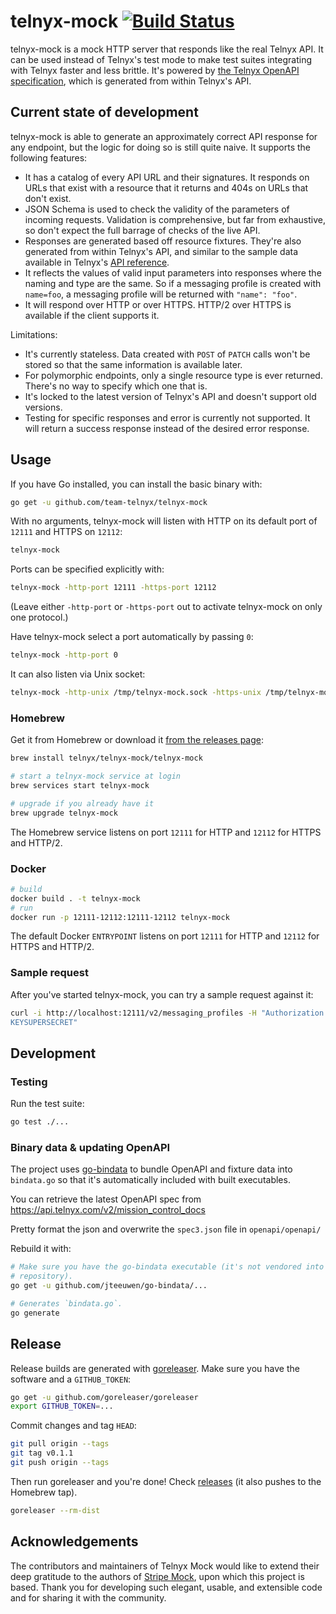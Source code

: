 # telnyx-mock [![Build Status](https://travis-ci.org/team-telnyx/telnyx-mock.svg?branch=master)](https://travis-ci.org/team-telnyx/telnyx-mock)

telnyx-mock is a mock HTTP server that responds like the real Telnyx API. It
can be used instead of Telnyx's test mode to make test suites integrating with
Telnyx faster and less brittle. It's powered by [the Telnyx OpenAPI
specification][openapi], which is generated from within Telnyx's API.

## Current state of development

telnyx-mock is able to generate an approximately correct API response for any
endpoint, but the logic for doing so is still quite naive. It supports the
following features:

* It has a catalog of every API URL and their signatures. It responds on URLs
  that exist with a resource that it returns and 404s on URLs that don't exist.
* JSON Schema is used to check the validity of the parameters of incoming
  requests. Validation is comprehensive, but far from exhaustive, so don't
  expect the full barrage of checks of the live API.
* Responses are generated based off resource fixtures. They're also generated
  from within Telnyx's API, and similar to the sample data available in
  Telnyx's [API reference][apiref].
* It reflects the values of valid input parameters into responses where the
  naming and type are the same. So if a messaging profile is created with `name=foo`, a
  messaging profile will be returned with `"name": "foo"`.
* It will respond over HTTP or over HTTPS. HTTP/2 over HTTPS is available if
  the client supports it.

Limitations:

* It's currently stateless. Data created with `POST` of `PATCH` calls won't be stored so
  that the same information is available later.
* For polymorphic endpoints, only a single resource type is ever returned. There's no way to
  specify which one that is.
* It's locked to the latest version of Telnyx's API and doesn't support old
  versions.
* Testing for specific responses and error is currently not supported.
  It will return a success response instead of the desired error response.

## Usage

If you have Go installed, you can install the basic binary with:

``` sh
go get -u github.com/team-telnyx/telnyx-mock
```

With no arguments, telnyx-mock will listen with HTTP on its default port of
`12111` and HTTPS on `12112`:

``` sh
telnyx-mock
```

Ports can be specified explicitly with:

``` sh
telnyx-mock -http-port 12111 -https-port 12112
```

(Leave either `-http-port` or `-https-port` out to activate telnyx-mock on only
one protocol.)

Have telnyx-mock select a port automatically by passing `0`:

``` sh
telnyx-mock -http-port 0
```

It can also listen via Unix socket:

``` sh
telnyx-mock -http-unix /tmp/telnyx-mock.sock -https-unix /tmp/telnyx-mock-secure.sock
```

### Homebrew

Get it from Homebrew or download it [from the releases page][releases]:

``` sh
brew install telnyx/telnyx-mock/telnyx-mock

# start a telnyx-mock service at login
brew services start telnyx-mock

# upgrade if you already have it
brew upgrade telnyx-mock
```

The Homebrew service listens on port `12111` for HTTP and `12112` for HTTPS and
HTTP/2.

### Docker

``` sh
# build
docker build . -t telnyx-mock
# run
docker run -p 12111-12112:12111-12112 telnyx-mock
```

The default Docker `ENTRYPOINT` listens on port `12111` for HTTP and `12112`
for HTTPS and HTTP/2.

### Sample request

After you've started telnyx-mock, you can try a sample request against it:

``` sh
curl -i http://localhost:12111/v2/messaging_profiles -H "Authorization: Bearer
KEYSUPERSECRET"
```

## Development

### Testing

Run the test suite:

``` sh
go test ./...
```

### Binary data & updating OpenAPI

The project uses [go-bindata] to bundle OpenAPI and fixture data into
`bindata.go` so that it's automatically included with built executables.

You can retrieve the latest OpenAPI spec from
https://api.telnyx.com/v2/mission_control_docs

Pretty format the json and overwrite the `spec3.json` file in
`openapi/openapi/`

Rebuild it with:

``` sh
# Make sure you have the go-bindata executable (it's not vendored into this
# repository).
go get -u github.com/jteeuwen/go-bindata/...

# Generates `bindata.go`.
go generate
```

## Release

Release builds are generated with [goreleaser]. Make sure you have the software
and a `GITHUB_TOKEN`:

``` sh
go get -u github.com/goreleaser/goreleaser
export GITHUB_TOKEN=...
```

Commit changes and tag `HEAD`:

``` sh
git pull origin --tags
git tag v0.1.1
git push origin --tags
```

Then run goreleaser and you're done! Check [releases] (it also pushes to the
Homebrew tap).

``` sh
goreleaser --rm-dist
```

[apiref]: https://developers.telnyx.com
[go-bindata]: https://github.com/jteeuwen/go-bindata
[goreleaser]: https://github.com/goreleaser/goreleaser
[openapi]: https://api.telnyx.com/v2/mission_control_docs
[releases]: https://github.com/team-telnyx/telnyx-mock/releases

## Acknowledgements

The contributors and maintainers of Telnyx Mock would like to extend their deep
gratitude to the authors of [Stripe Mock][stripe-mock], upon which this project
is based. Thank you for developing such elegant, usable, and extensible code
and for sharing it with the community.

[stripe-mock]: https://github.com/stripe/stripe-mock
